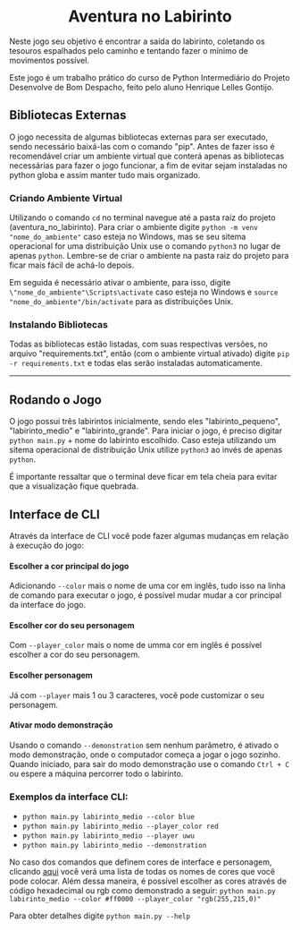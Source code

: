 <h1 align=center> Aventura no Labirinto </h1>

Neste jogo seu objetivo é encontrar a saída do labirinto, coletando os tesouros espalhados pelo caminho e tentando fazer o mínimo de movimentos possível.

Este jogo é um trabalho prático do curso de Python Intermediário do Projeto Desenvolve de Bom Despacho, feito pelo aluno Henrique Lelles Gontijo.


## Bibliotecas Externas
   O jogo necessita de algumas bibliotecas externas para ser executado, sendo necessário baixá-las com o comando "pip". Antes de fazer isso é recomendável criar um ambiente virtual que conterá apenas as bibliotecas necessárias para fazer o jogo funcionar, a fim de evitar sejam instaladas no python globa e assim manter tudo mais organizado.

### Criando Ambiente Virtual
   Utilizando o comando `cd` no terminal navegue até a pasta raíz do projeto (aventura_no_labirinto). Para criar o ambiente digite `python -m venv "nome_do_ambiente"` caso esteja no Windows, mas se seu sitema operacional for uma distribuição Unix use o comando `python3` no lugar de apenas `python`. Lembre-se de criar o ambiente na pasta raiz do projeto para ficar mais fácil de achá-lo depois.

   Em seguida é necessário ativar o ambiente, para isso, digite `\"nome_do_ambiente"\Scripts\activate` caso esteja no Windows e `source "nome_do_ambiente"/bin/activate` para as distribuições Unix.

### Instalando Bibliotecas
   Todas as bibliotecas estão listadas, com suas respectivas versões, no arquivo "requirements.txt", então (com o ambiente virtual ativado) digite `pip -r requirements.txt` e todas elas serão instaladas automaticamente.

<hr>

## Rodando o Jogo
   O jogo possui três labirintos inicialmente, sendo eles "labirinto_pequeno", "labirinto_medio" e "labirinto_grande". Para iniciar o jogo, é preciso digitar `python main.py` + nome do labirinto escolhido. Caso esteja utilizando um sitema operacional de distribuição Unix utilize `python3` ao invés de apenas `python`.

   É importante ressaltar que o terminal deve ficar em tela cheia para evitar que a visualização fique quebrada.

## Interface de CLI
Através da interface de CLI você pode fazer algumas mudanças em relação à execução do jogo:

   #### Escolher a cor principal do jogo
   Adicionando `--color` mais o nome de uma cor em inglês, tudo isso na linha de comando para executar o jogo, é possível mudar mudar a cor principal da interface do jogo.
    
   #### Escolher cor do seu personagem
   Com `--player_color` mais o nome de umma cor em inglês é possível escolher a cor do seu personagem.

   #### Escolher personagem
   Já com `--player` mais 1 ou 3 caracteres, você pode customizar o seu personagem.

   #### Ativar modo demonstração
   Usando o comando `--demonstration` sem nenhum parâmetro, é ativado o modo demonstração, onde o computador começa a jogar o jogo sozinho. Quando iniciado, para sair do modo demonstração use o comando `Ctrl + C` ou espere a máquina percorrer todo o labirinto.
    
### Exemplos da interface CLI:
   * `python main.py labirinto_medio --color blue`
   * `python main.py labirinto_medio --player_color red`
   * `python main.py labirinto_medio --player uwu`
   * `python main.py labirinto_medio --demonstration`

No caso dos comandos que definem cores de interface e personagem, clicando <a href="https://rich.readthedocs.io/en/stable/appendix/colors.html" target="_blank">aqui<a/> você verá uma lista de todas os nomes de cores que você pode colocar. Além dessa maneira, é possível escolher as cores através de código hexadecimal ou rgb como demonstrado a seguir: `python main.py labirinto_medio --color #ff0000 --player_color "rgb(255,215,0)"`
    
Para obter detalhes digite `python main.py --help`

